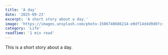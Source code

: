 ```yaml
---
title: 'A day'
date: '2025-09-23'
excerpt: 'A short story about a day.'
image: 'https://images.unsplash.com/photo-1506748686214-e9df14d4d9d0?crop=entropy&cs=tinysrgb&fit=max&fm=jpg&ixid=M3w3Nzg4Nzd8MHwxfHNlYXJjaHwxfHxkYXl8ZW58MXx8fHwxNzU4NDY2NDAwfDA&ixlib=rb-4.1.0&q=80&w=1080'
category: 'Life'
readTime: '1 min read'
---
```


This is a short story about a day.